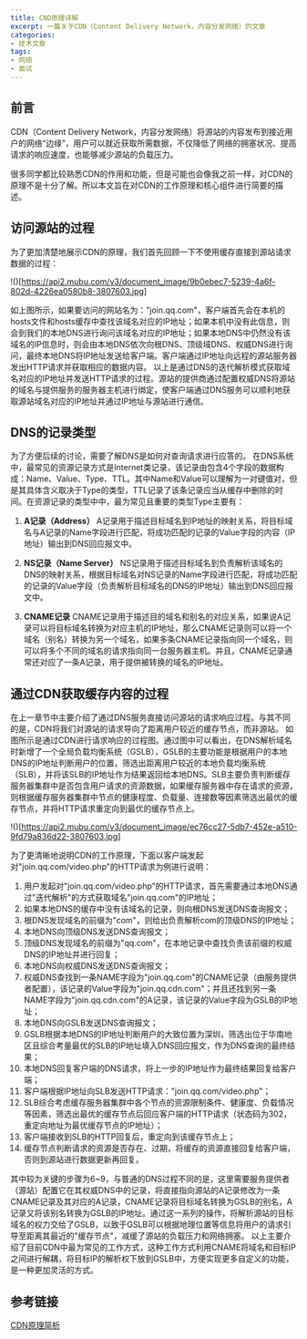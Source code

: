 ```yaml
---
title: CND原理详解
excerpt: 一篇关于CDN（Content Delivery Network，内容分发网络）的文章
categories:
- 技术文章
tags:
- 网络
- 面试
---
```


## 前言
CDN（Content Delivery Network，内容分发网络）将源站的内容发布到接近用户的网络“边缘”，用户可以就近获取所需数据，不仅降低了网络的拥塞状况、提高请求的响应速度，也能够减少源站的负载压力。

很多同学都比较熟悉CDN的作用和功能，但是可能也会像我之前一样，对CDN的原理不是十分了解。所以本文旨在对CDN的工作原理和核心组件进行简要的描述。

## 访问源站的过程
为了更加清楚地展示CDN的原理，我们首先回顾一下不使用缓存直接到源站请求数据的过程：

!()[https://api2.mubu.com/v3/document_image/9b0ebec7-5239-4a6f-802d-4226ea0580b8-3807603.jpg]

如上图所示，如果要访问的网站名为："join.qq.com"，客户端首先会在本机的hosts文件和hosts缓存中查找该域名对应的IP地址；如果本机中没有此信息，则会到我们的本地DNS进行询问该域名对应的IP地址；如果本地DNS中仍然没有该域名的IP信息时，则会由本地DNS依次向根DNS、顶级域DNS、权威DNS进行询问，最终本地DNS将IP地址发送给客户端。客户端通过IP地址向远程的源站服务器发出HTTP请求并获取相应的数据内容。
以上是通过DNS的迭代解析模式获取域名对应的IP地址并发送HTTP请求的过程。源站的提供商通过配置权威DNS将源站的域名与提供服务的服务器主机进行绑定，使客户端通过DNS服务可以顺利地获取源站域名对应的IP地址并通过IP地址与源站进行通信。

## DNS的记录类型
为了方便后续的讨论，需要了解DNS是如何对查询请求进行应答的。
在DNS系统中，最常见的资源记录方式是Internet类记录，该记录由包含4个字段的数据构成：Name、Value、Type、TTL。其中Name和Value可以理解为一对键值对，但是其具体含义取决于Type的类型，TTL记录了该条记录应当从缓存中删除的时间。在资源记录的类型中中，最为常见且重要的类型Type主要有：

1. **A记录（Address）**
A记录用于描述目标域名到IP地址的映射关系，将目标域名与A记录的Name字段进行匹配，将成功匹配的记录的Value字段的内容（IP地址）输出到DNS回应报文中。


2. **NS记录（Name Server）**
NS记录用于描述目标域名到负责解析该域名的DNS的映射关系，根据目标域名对NS记录的Name字段进行匹配，将成功匹配的记录的Value字段（负责解析目标域名的DNS的IP地址）输出到DNS回应报文中。


3. **CNAME记录**
CNAME记录用于描述目的域名和别名的对应关系，如果说A记录可以将目标域名转换为对应主机的IP地址，那么CNAME记录则可以将一个域名（别名）转换为另一个域名，如果多条CNAME记录指向同一个域名，则可以将多个不同的域名的请求指向同一台服务器主机。并且，CNAME记录通常还对应了一条A记录，用于提供被转换的域名的IP地址。

## 通过CDN获取缓存内容的过程
在上一章节中主要介绍了通过DNS服务直接访问源站的请求响应过程。与其不同的是，CDN将我们对源站的请求导向了距离用户较近的缓存节点，而非源站。
如图所示是通过CDN进行请求响应的过程图。通过图中可以看出，在DNS解析域名时新增了一个全局负载均衡系统（GSLB），GSLB的主要功能是根据用户的本地DNS的IP地址判断用户的位置，筛选出距离用户较近的本地负载均衡系统（SLB），并将该SLB的IP地址作为结果返回给本地DNS。SLB主要负责判断缓存服务器集群中是否包含用户请求的资源数据，如果缓存服务器中存在请求的资源，则根据缓存服务器集群中节点的健康程度、负载量、连接数等因素筛选出最优的缓存节点，并将HTTP请求重定向到最优的缓存节点上。

!()[https://api2.mubu.com/v3/document_image/ec76cc27-5db7-452e-a510-9fd79a836d22-3807603.jpg]

为了更清晰地说明CDN的工作原理，下面以客户端发起对"join.qq.com/video.php"的HTTP请求为例进行说明：
1. 用户发起对"join.qq.com/video.php"的HTTP请求，首先需要通过本地DNS通过"迭代解析"的方式获取域名"join.qq.com"的IP地址；
2. 如果本地DNS的缓存中没有该域名的记录，则向根DNS发送DNS查询报文；
3. 根DNS发现域名的前缀为"com"，则给出负责解析com的顶级DNS的IP地址；
4. 本地DNS向顶级DNS发送DNS查询报文；
5. 顶级DNS发现域名的前缀为"qq.com"，在本地记录中查找负责该前缀的权威DNS的IP地址并进行回复；
6. 本地DNS向权威DNS发送DNS查询报文；
7. 权威DNS查找到一条NAME字段为"join.qq.com"的CNAME记录（由服务提供者配置），该记录的Value字段为"join.qq.cdn.com"；并且还找到另一条NAME字段为"join.qq.cdn.com"的A记录，该记录的Value字段为GSLB的IP地址；
8. 本地DNS向GSLB发送DNS查询报文；
9. GSLB根据本地DNS的IP地址判断用户的大致位置为深圳，筛选出位于华南地区且综合考量最优的SLB的IP地址填入DNS回应报文，作为DNS查询的最终结果；
10. 本地DNS回复客户端的DNS请求，将上一步的IP地址作为最终结果回复给客户端；
11. 客户端根据IP地址向SLB发送HTTP请求："join.qq.com/video.php"；
12. SLB综合考虑缓存服务器集群中各个节点的资源限制条件、健康度、负载情况等因素，筛选出最优的缓存节点后回应客户端的HTTP请求（状态码为302，重定向地址为最优缓存节点的IP地址）；
13. 客户端接收到SLB的HTTP回复后，重定向到该缓存节点上；
14. 缓存节点判断请求的资源是否存在、过期，将缓存的资源直接回复给客户端，否则到源站进行数据更新再回复。

其中较为关键的步骤为6~9，与普通的DNS过程不同的是，这里需要服务提供者（源站）配置它在其权威DNS中的记录，将直接指向源站的A记录修改为一条CNAME记录及其对应的A记录，CNAME记录将目标域名转换为GSLB的别名，A记录又将该别名转换为GSLB的IP地址。通过这一系列的操作，将解析源站的目标域名的权力交给了GSLB，以致于GSLB可以根据地理位置等信息将用户的请求引导至距离其最近的"缓存节点"，减缓了源站的负载压力和网络拥塞。
以上主要介绍了目前CDN中最为常见的工作方式，这种工作方式利用CNAME将域名和目标IP之间进行解耦，将目标IP的解析权下放到GSLB中，方便实现更多自定义的功能，是一种更加灵活的方式。

## 参考链接
[CDN原理简析](https://juejin.im/post/6844903873518239752)